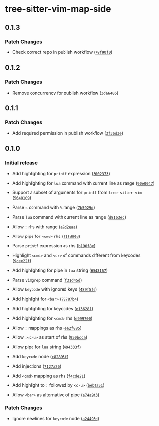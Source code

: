 # tree-sitter-vim-map-side

## 0.1.3

### Patch Changes

- Check correct repo in publish workflow ([`78f90f0`](https://github.com/Hdoc1509/tree-sitter-vim-map-side/commit/78f90f02ed74449ea4ab9078464495f2a6207274))

## 0.1.2

### Patch Changes

- Remove concurrency for publish workflow ([`3da6405`](https://github.com/Hdoc1509/tree-sitter-vim-map-side/commit/3da6405f77d2b860bc6149cbb87cdbb5bb5adf93))

## 0.1.1

### Patch Changes

- Add required permission in publish workflow ([`3f36d3e`](https://github.com/Hdoc1509/tree-sitter-vim-map-side/commit/3f36d3ea76f51031797b420c840e3eb708cad0ee))

## 0.1.0

### Initial release

- Add highlighting for `printf` expression ([`3002373`](https://github.com/Hdoc1509/tree-sitter-vim-map-side/commit/300237397a0d6145a2961d11f54783b05b03ebc7))

- Add highlighting for `lua` command with current line as range ([`90e0047`](https://github.com/Hdoc1509/tree-sitter-vim-map-side/commit/90e0047a411b09da5306477b0ef8feb749cb1d79))

- Support a subset of arguments for `printf` from `tree-sitter-vim` ([`5648109`](https://github.com/Hdoc1509/tree-sitter-vim-map-side/commit/564810938861224d94c498ecc8bae3cf229bfcbc))

- Parse `s` command with `%` range ([`7b5929d`](https://github.com/Hdoc1509/tree-sitter-vim-map-side/commit/7b5929dc512bc80ab423d632c33e2d6ce9b823ee))

- Parse `lua` command with current line as range ([`d8163ec`](https://github.com/Hdoc1509/tree-sitter-vim-map-side/commit/d8163ec3694833a006a9a3e93bd0d88ad4d31817))

- Allow `:` rhs with range ([`a7d2eaa`](https://github.com/Hdoc1509/tree-sitter-vim-map-side/commit/a7d2eaa820cec16a4590bfee3ffa10137eab7d47))

- Allow pipe for `<cmd>` rhs ([`51fd80d`](https://github.com/Hdoc1509/tree-sitter-vim-map-side/commit/51fd80df0db2233ab9aef4080960db33659b600b))

- Parse `printf` expression as rhs ([`b190f8e`](https://github.com/Hdoc1509/tree-sitter-vim-map-side/commit/b190f8e747e977214c3732af4a8913add792e3f6))

- Highlight `<cmd>` and `<cr>` of commands different from keycodes ([`9cee22f`](https://github.com/Hdoc1509/tree-sitter-vim-map-side/commit/9cee22f58c699129d2a4ba41a40c00c54a46bad1))

- Add highlighting for pipe in `lua` string ([`6543167`](https://github.com/Hdoc1509/tree-sitter-vim-map-side/commit/65431678baae2f396c18ed67beaabcaf293f4065))

- Parse `vimgrep` command ([`f31d45d`](https://github.com/Hdoc1509/tree-sitter-vim-map-side/commit/f31d45da25ab69174e11c8d2de1094658597c9cd))

- Allow `keycode` with ignored keys ([`489f5fe`](https://github.com/Hdoc1509/tree-sitter-vim-map-side/commit/489f5fea7bf5d4129ddf914c7f00b26710e05a65))

- Add highlight for `<bar>` ([`78787b4`](https://github.com/Hdoc1509/tree-sitter-vim-map-side/commit/78787b4d04271c2eb46b425ad824342bb5f78f8f))

- Add highlighting for keycodes ([`e136281`](https://github.com/Hdoc1509/tree-sitter-vim-map-side/commit/e13628166763b4fe3c2e0fb973e599457594416e))

- Add highlighting for `<cmd>` rhs ([`e999700`](https://github.com/Hdoc1509/tree-sitter-vim-map-side/commit/e9997002ded0336b91e8c0638b351e30f5ff248f))

- Allow `:` mappings as rhs ([`ea2f885`](https://github.com/Hdoc1509/tree-sitter-vim-map-side/commit/ea2f8852040c4a3d48b398c6c8c4bffa6f613c4f))

- Allow `:<c-u>` as start of rhs ([`950bcca`](https://github.com/Hdoc1509/tree-sitter-vim-map-side/commit/950bccaa82faa30372483e585186f1e41d5e9aad))

- Allow pipe for `lua` string ([`494333f`](https://github.com/Hdoc1509/tree-sitter-vim-map-side/commit/494333f194adf18a007acc8c91b57670762312cb))

- Add `keycode` node ([`c82895f`](https://github.com/Hdoc1509/tree-sitter-vim-map-side/commit/c82895fed42cc20cd43c467c359a329bfa053b6e))

- Add injections ([`7127a26`](https://github.com/Hdoc1509/tree-sitter-vim-map-side/commit/7127a26b4ce2d6ab3663b4a7934b486ffb44b891))

- Add `<cmd>` mapping as rhs ([`f4cde21`](https://github.com/Hdoc1509/tree-sitter-vim-map-side/commit/f4cde2102a37b2e3671f069653b503e9e3a27403))

- Add highlight to `:` followed by `<c-u>` ([`beb2a51`](https://github.com/Hdoc1509/tree-sitter-vim-map-side/commit/beb2a514aabc161e03ec75a386a7b6207707a059))

- Allow `<bar>` as alternative of pipe ([`a74a9f3`](https://github.com/Hdoc1509/tree-sitter-vim-map-side/commit/a74a9f34711e83ada16e704e48d4b18ccde0b533))

### Patch Changes

- Ignore newlines for `keycode` node ([`a24495d`](https://github.com/Hdoc1509/tree-sitter-vim-map-side/commit/a24495db1b53ade8497bc71b61d10def38bb13f4))
